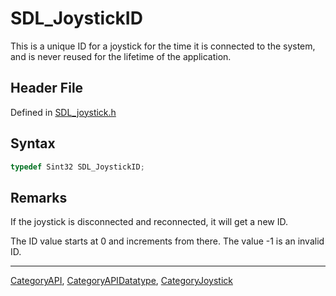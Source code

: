 # SDL_JoystickID

This is a unique ID for a joystick for the time it is connected to the system, and is never reused for the lifetime of the application.

## Header File

Defined in [SDL_joystick.h](https://github.com/libsdl-org/SDL/blob/SDL2/include/SDL_joystick.h)

## Syntax

```c
typedef Sint32 SDL_JoystickID;
```

## Remarks

If the joystick is disconnected and reconnected, it will get a new ID.

The ID value starts at 0 and increments from there. The value -1 is an
invalid ID.





----
[CategoryAPI](CategoryAPI), [CategoryAPIDatatype](CategoryAPIDatatype), [CategoryJoystick](CategoryJoystick)

